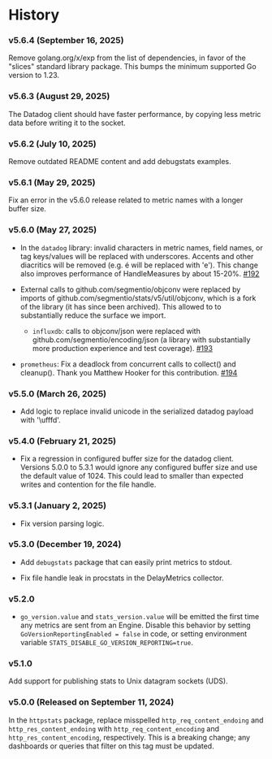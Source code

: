 # History

### v5.6.4 (September 16, 2025)

Remove golang.org/x/exp from the list of dependencies, in favor of the "slices"
standard library package. This bumps the minimum supported Go version to 1.23.

### v5.6.3 (August 29, 2025)

The Datadog client should have faster performance, by copying less metric data
before writing it to the socket.

### v5.6.2 (July 10, 2025)

Remove outdated README content and add debugstats examples.

### v5.6.1 (May 29, 2025)

Fix an error in the v5.6.0 release related to metric names with a longer buffer
size.

### v5.6.0 (May 27, 2025)

- In the `datadog` library: invalid characters in metric names, field
names, or tag keys/values will be replaced with underscores. Accents and
other diacritics will be removed (e.g. é will be replaced with 'e').
This change also improves performance of HandleMeasures by about 15-20%.
[#192](https://github.com/segmentio/stats/pull/192)

- External calls to github.com/segmentio/objconv were replaced by imports of
  github.com/segmentio/stats/v5/util/objconv, which is a fork of the library (it
  has since been archived). This allowed to to substantially reduce the surface
  we import.

    - `influxdb`: calls to objconv/json were replaced with
    github.com/segmentio/encoding/json (a library with
    substantially more production experience and test coverage).
    [#193](https://github.com/segmentio/stats/pull/193)

- `prometheus`: Fix a deadlock from concurrent calls to collect() and cleanup().
  Thank you Matthew Hooker for this contribution.
  [#194](https://github.com/segmentio/stats/pull/194)

### v5.5.0 (March 26, 2025)

- Add logic to replace invalid unicode in the serialized datadog payload with '\ufffd'.

### v5.4.0 (February 21, 2025)

- Fix a regression in configured buffer size for the datadog client. Versions
5.0.0 to 5.3.1 would ignore any configured buffer size and use the default value
of 1024. This could lead to smaller than expected writes and contention for the
file handle.

### v5.3.1 (January 2, 2025)

- Fix version parsing logic.

### v5.3.0 (December 19, 2024)

- Add `debugstats` package that can easily print metrics to stdout.

- Fix file handle leak in procstats in the DelayMetrics collector.

### v5.2.0

- `go_version.value` and `stats_version.value` will be emitted the first
time any metrics are sent from an Engine. Disable this behavior by setting
`GoVersionReportingEnabled = false` in code, or setting environment variable
`STATS_DISABLE_GO_VERSION_REPORTING=true`.

### v5.1.0

Add support for publishing stats to Unix datagram sockets (UDS).

### v5.0.0 (Released on September 11, 2024)

In the `httpstats` package, replace misspelled `http_req_content_endoing`
and `http_res_content_endoing` with `http_req_content_encoding` and
`http_res_content_encoding`, respectively. This is a breaking change; any
dashboards or queries that filter on this tag must be updated.
